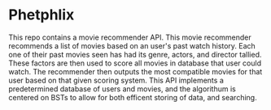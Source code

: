 # Phetphlix
 
This repo contains a movie recommender API. This movie recommender recommends a list of movies based on an user's past watch history. Each one of their past movies seen has had its genre, actors, and director tallied. These factors are then used to score all movies in database that user could watch. The recommender then outputs the most compatible movies for that user based on that given scoring system. This API implements a predetermined database of users and movies, and the algorithum is centered on BSTs to allow for both efficent storing of data, and searching. 
